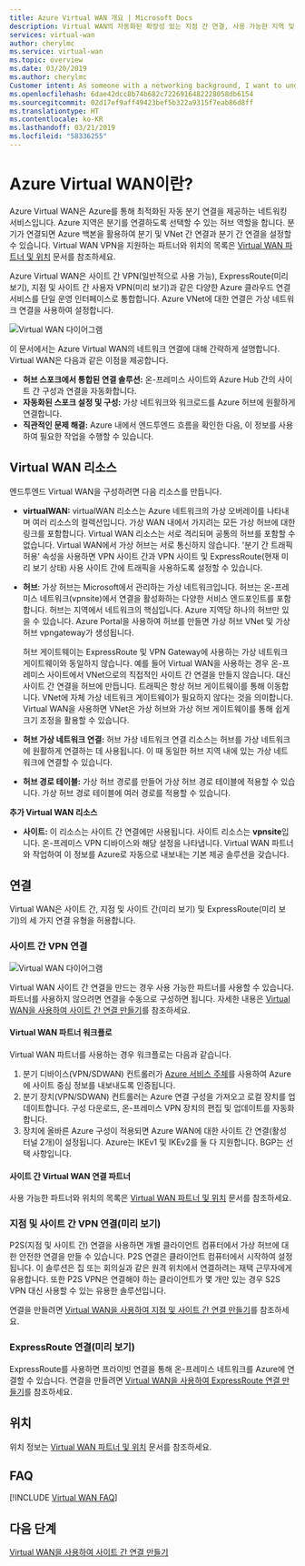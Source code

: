 ```yaml
---
title: Azure Virtual WAN 개요 | Microsoft Docs
description: Virtual WAN의 자동화된 확장성 있는 지점 간 연결, 사용 가능한 지역 및 파트너에 대해 알아봅니다.
services: virtual-wan
author: cherylmc
ms.service: virtual-wan
ms.topic: overview
ms.date: 03/20/2019
ms.author: cherylmc
Customer intent: As someone with a networking background, I want to understand what Virtual WAN is and if it is the right choice for my Azure network.
ms.openlocfilehash: 6dae42dcc8b74b682c7226916482228058db6154
ms.sourcegitcommit: 02d17ef9aff49423bef5b322a9315f7eab86d8ff
ms.translationtype: HT
ms.contentlocale: ko-KR
ms.lasthandoff: 03/21/2019
ms.locfileid: "58336255"
---
```

# <a name="what-is-azure-virtual-wan"></a>Azure Virtual WAN이란?

Azure Virtual WAN은 Azure를 통해 최적화된 자동 분기 연결을 제공하는 네트워킹 서비스입니다. Azure 지역은 분기를 연결하도록 선택할 수 있는 허브 역할을 합니다. 분기가 연결되면 Azure 백본을 활용하여 분기 및 VNet 간 연결과 분기 간 연결을 설정할 수 있습니다. Virtual WAN VPN을 지원하는 파트너와 위치의 목록은 [Virtual WAN 파트너 및 위치](virtual-wan-locations-partners.md) 문서를 참조하세요.

Azure Virtual WAN은 사이트 간 VPN(일반적으로 사용 가능), ExpressRoute(미리 보기), 지점 및 사이트 간 사용자 VPN(미리 보기)과 같은 다양한 Azure 클라우드 연결 서비스를 단일 운영 인터페이스로 통합합니다. Azure VNet에 대한 연결은 가상 네트워크 연결을 사용하여 설정합니다.

![Virtual WAN 다이어그램](./media/virtual-wan-about/virtualwan1.png)

이 문서에서는 Azure Virtual WAN의 네트워크 연결에 대해 간략하게 설명합니다. Virtual WAN은 다음과 같은 이점을 제공합니다.

* **허브 스포크에서 통합된 연결 솔루션:** 온-프레미스 사이트와 Azure Hub 간의 사이트 간 구성과 연결을 자동화합니다.
* **자동화된 스포크 설정 및 구성:** 가상 네트워크와 워크로드를 Azure 허브에 원활하게 연결합니다.
* **직관적인 문제 해결:** Azure 내에서 엔드투엔드 흐름을 확인한 다음, 이 정보를 사용하여 필요한 작업을 수행할 수 있습니다.

## <a name="resources"></a>Virtual WAN 리소스

엔드투엔드 Virtual WAN을 구성하려면 다음 리소스를 만듭니다.

* **virtualWAN:** virtualWAN 리소스는 Azure 네트워크의 가상 오버레이를 나타내며 여러 리소스의 컬렉션입니다. 가상 WAN 내에서 가지려는 모든 가상 허브에 대한 링크를 포함합니다. Virtual WAN 리소스는 서로 격리되며 공통의 허브를 포함할 수 없습니다. Virtual WAN에서 가상 허브는 서로 통신하지 않습니다. '분기 간 트래픽 허용' 속성을 사용하면 VPN 사이트 간과 VPN 사이트 및 ExpressRoute(현재 미리 보기 상태) 사용 사이트 간에 트래픽을 사용하도록 설정할 수 있습니다.

* **허브**: 가상 허브는 Microsoft에서 관리하는 가상 네트워크입니다. 허브는 온-프레미스 네트워크(vpnsite)에서 연결을 활성화하는 다양한 서비스 엔드포인트를 포함합니다. 허브는 지역에서 네트워크의 핵심입니다. Azure 지역당 하나의 허브만 있을 수 있습니다. Azure Portal을 사용하여 허브를 만들면 가상 허브 VNet 및 가상 허브 vpngateway가 생성됩니다.

  허브 게이트웨이는 ExpressRoute 및 VPN Gateway에 사용하는 가상 네트워크 게이트웨이와 동일하지 않습니다. 예를 들어 Virtual WAN을 사용하는 경우 온-프레미스 사이트에서 VNet으로의 직접적인 사이트 간 연결을 만들지 않습니다. 대신 사이트 간 연결을 허브에 만듭니다. 트래픽은 항상 허브 게이트웨이를 통해 이동합니다. VNet에 자체 가상 네트워크 게이트웨이가 필요하지 않다는 것을 의미합니다. Virtual WAN을 사용하면 VNet은 가상 허브와 가상 허브 게이트웨이를 통해 쉽게 크기 조정을 활용할 수 있습니다.

* **허브 가상 네트워크 연결:** 허브 가상 네트워크 연결 리소스는 허브를 가상 네트워크에 원활하게 연결하는 데 사용됩니다. 이 때 동일한 허브 지역 내에 있는 가상 네트워크에 연결할 수 있습니다.

* **허브 경로 테이블:**  가상 허브 경로를 만들어 가상 허브 경로 테이블에 적용할 수 있습니다. 가상 허브 경로 테이블에 여러 경로를 적용할 수 있습니다.

**추가 Virtual WAN 리소스**

  * **사이트:** 이 리소스는 사이트 간 연결에만 사용됩니다. 사이트 리소스는 **vpnsite**입니다. 온-프레미스 VPN 디바이스와 해당 설정을 나타냅니다. Virtual WAN 파트너와 작업하여 이 정보를 Azure로 자동으로 내보내는 기본 제공 솔루션을 갖습니다.

## <a name="connectivity"></a>연결

Virtual WAN은 사이트 간, 지점 및 사이트 간(미리 보기) 및 ExpressRoute(미리 보기)의 세 가지 연결 유형을 허용합니다.

### <a name="s2s"></a>사이트 간 VPN 연결

![Virtual WAN 다이어그램](./media/virtual-wan-about/virtualwan.png)

Virtual WAN 사이트 간 연결을 만드는 경우 사용 가능한 파트너를 사용할 수 있습니다. 파트너를 사용하지 않으려면 연결을 수동으로 구성하면 됩니다. 자세한 내용은 [Virtual WAN을 사용하여 사이트 간 연결 만들기](virtual-wan-site-to-site-portal.md)를 참조하세요.

#### <a name="s2spartner"></a>Virtual WAN 파트너 워크플로

Virtual WAN 파트너를 사용하는 경우 워크플로는 다음과 같습니다.

1. 분기 디바이스(VPN/SDWAN) 컨트롤러가 [Azure 서비스 주체](../active-directory/develop/howto-create-service-principal-portal.md)를 사용하여 Azure에 사이트 중심 정보를 내보내도록 인증됩니다.
2. 분기 장치(VPN/SDWAN) 컨트롤러는 Azure 연결 구성을 가져오고 로컬 장치를 업데이트합니다. 구성 다운로드, 온-프레미스 VPN 장치의 편집 및 업데이트를 자동화합니다.
3. 장치에 올바른 Azure 구성이 적용되면 Azure WAN에 대한 사이트 간 연결(활성 터널 2개)이 설정됩니다. Azure는 IKEv1 및 IKEv2를 둘 다 지원합니다. BGP는 선택 사항입니다.

#### <a name="partners"></a>사이트 간 Virtual WAN 연결 파트너

사용 가능한 파트너와 위치의 목록은 [Virtual WAN 파트너 및 위치](virtual-wan-locations-partners.md) 문서를 참조하세요.

### <a name="p2s"></a>지점 및 사이트 간 VPN 연결(미리 보기)

P2S(지점 및 사이트 간) 연결을 사용하면 개별 클라이언트 컴퓨터에서 가상 허브에 대한 안전한 연결을 만들 수 있습니다. P2S 연결은 클라이언트 컴퓨터에서 시작하여 설정됩니다. 이 솔루션은 집 또는 회의실과 같은 원격 위치에서 연결하려는 재택 근무자에게 유용합니다. 또한 P2S VPN은 연결해야 하는 클라이언트가 몇 개만 있는 경우 S2S VPN 대신 사용할 수 있는 유용한 솔루션입니다.

연결을 만들려면 [Virtual WAN을 사용하여 지점 및 사이트 간 연결 만들기](virtual-wan-point-to-site-portal.md)를 참조하세요.

### <a name="er"></a>ExpressRoute 연결(미리 보기)

ExpressRoute를 사용하면 프라이빗 연결을 통해 온-프레미스 네트워크를 Azure에 연결할 수 있습니다. 연결을 만들려면 [Virtual WAN을 사용하여 ExpressRoute 연결 만들기](virtual-wan-expressroute-portal.md)를 참조하세요.

## <a name="locations"></a>위치

위치 정보는 [Virtual WAN 파트너 및 위치](virtual-wan-locations-partners.md) 문서를 참조하세요.

## <a name="faq"></a>FAQ

[!INCLUDE [Virtual WAN FAQ](../../includes/virtual-wan-faq-include.md)]

## <a name="next-steps"></a>다음 단계

[Virtual WAN을 사용하여 사이트 간 연결 만들기](virtual-wan-site-to-site-portal.md)
